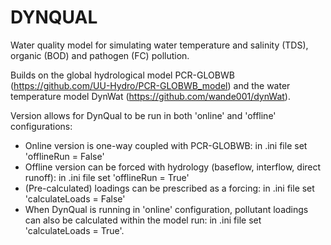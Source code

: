 # DYNQUAL
Water quality model for simulating water temperature and salinity (TDS), organic (BOD) and pathogen (FC) pollution.

Builds on the global hydrological model PCR-GLOBWB (https://github.com/UU-Hydro/PCR-GLOBWB_model) and the water temperature model DynWat (https://github.com/wande001/dynWat).

Version allows for DynQual to be run in both 'online' and 'offline' configurations: 
- Online version is one-way coupled with PCR-GLOBWB: in .ini file set 'offlineRun = False'
- Offline version can be forced with hydrology (baseflow, interflow, direct runoff): in .ini file set 'offlineRun = True'
- (Pre-calculated) loadings can be prescribed as a forcing: in .ini file set 'calculateLoads = False'
- When DynQual is running in 'online' configuration, pollutant loadings can also be calculated within the model run: in .ini file set 'calculateLoads = True'.
